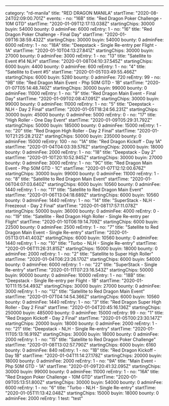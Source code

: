 ---
  category: "rd-manila"
  title: "RED DRAGON MANILA"
  startTime: "2020-08-24T02:09:00.701Z"
  events: 
    - 
      no: "16B"
      title: "Red Dragon Poker Challenge - 10M GTD"
      startTime: "2020-01-09T12:17:13.038Z"
      startingChips: 30000
      buyin: 54000
      bounty: 0
      adminFee: 6000
      reEntry: 1
    - 
      no: "16"
      title: "Red Dragon Poker Challenge - Final Day"
      startTime: "2020-01-09T16:38:59.432Z"
      startingChips: 30000
      buyin: 54000
      bounty: 0
      adminFee: 6000
      reEntry: 1
    - 
      no: "18A"
      title: "Deepstack - Single Re-entry per Flight - 1A"
      startTime: "2020-01-10T04:13:27.841Z"
      startingChips: 30000
      buyin: 27000
      bounty: 0
      adminFee: 3000
      reEntry: 1
    - 
      no: "13"
      title: "Satellite to Event #14 NLH"
      startTime: "2020-01-08T04:10:37.545Z"
      startingChips: 6000
      buyin: 4400
      bounty: 0
      adminFee: 600
      reEntry: 1
    - 
      no: "4"
      title: "Satellite to Event #5"
      startTime: "2020-01-05T03:49:55.466Z"
      startingChips: 6000
      buyin: 5280
      bounty: 0
      adminFee: 720
      reEntry: 99
    - 
      no: "9B"
      title: "Red Dragon Main Event - Php 50M GTD - 1B"
      startTime: "2020-01-07T05:14:48.740Z"
      startingChips: 30000
      buyin: 99000
      bounty: 0
      adminFee: 11000
      reEntry: 1
    - 
      no: "9"
      title: "Red Dragon Main Event - Final Day"
      startTime: "2020-01-09T02:08:47.091Z"
      startingChips: 30000
      buyin: 99000
      bounty: 0
      adminFee: 11000
      reEntry: 1
    - 
      no: "5"
      title: "Deepstack - NLH - Day 2 Final"
      startTime: "2020-01-05T18:24:56.231Z"
      startingChips: 30000
      buyin: 45000
      bounty: 0
      adminFee: 5000
      reEntry: 0
    - 
      no: "17"
      title: "High Roller - One Day Event"
      startTime: "2020-01-09T05:29:31.792Z"
      startingChips: 50000
      buyin: 185000
      bounty: 0
      adminFee: 15000
      reEntry: 1
    - 
      no: "20"
      title: "Red Dragon High Roller - Day 2 Final"
      startTime: "2020-01-10T21:25:28.212Z"
      startingChips: 50000
      buyin: 235000
      bounty: 0
      adminFee: 15000
      reEntry: 100
    - 
      no: "1A"
      title: "Red Dragon Kickoff - Day 1A"
      startTime: "2020-01-04T04:03:39.576Z"
      startingChips: 20000
      buyin: 18000
      bounty: 0
      adminFee: 2000
      reEntry: 1
    - 
      no: "18"
      title: "Deepstack - Day 2"
      startTime: "2020-01-10T20:10:52.945Z"
      startingChips: 30000
      buyin: 27000
      bounty: 0
      adminFee: 3000
      reEntry: 1
    - 
      no: "9C"
      title: "Red Dragon Main Event - Php 50M GTD - 1C"
      startTime: "2020-01-07T12:12:00.676Z"
      startingChips: 30000
      buyin: 99000
      bounty: 0
      adminFee: 11000
      reEntry: 1
    - 
      no: "8"
      title: "Satellite to Red Dragon Main Event"
      startTime: "2020-01-06T04:07:03.640Z"
      startingChips: 6000
      buyin: 10560
      bounty: 0
      adminFee: 1440
      reEntry: 1
    - 
      no: "11"
      title: "Satellite to Red Dragon Main Event"
      startTime: "2020-01-06T13:04:18.689Z"
      startingChips: 6000
      buyin: 10560
      bounty: 0
      adminFee: 1440
      reEntry: 1
    - 
      no: "14"
      title: "SuperStack - NLH - Freezeout - Day 2 Final"
      startTime: "2020-01-08T17:57:11.078Z"
      startingChips: 50000
      buyin: 36000
      bounty: 0
      adminFee: 4000
      reEntry: 0
    - 
      no: "19"
      title: "Satellite - Red Dragon High Roller - Single Re-entry per Flight"
      startTime: "2020-01-10T06:19:14.709Z"
      startingChips: 6000
      buyin: 22500
      bounty: 0
      adminFee: 2500
      reEntry: 1
    - 
      no: "7"
      title: "Satellite to Red Dragon Main Event - Single Re-entry"
      startTime: "2020-01-05T13:01:41.403Z"
      startingChips: 6000
      buyin: 10560
      bounty: 0
      adminFee: 1440
      reEntry: 1
    - 
      no: "10"
      title: "Turbo - NLH - Single Re-entry"
      startTime: "2020-01-06T11:26:31.815Z"
      startingChips: 15000
      buyin: 18000
      bounty: 0
      adminFee: 2000
      reEntry: 1
    - 
      no: "2"
      title: "Satellite to Super High Roller"
      startTime: "2020-01-04T06:23:26.170Z"
      startingChips: 6000
      buyin: 54000
      bounty: 0
      adminFee: 6000
      reEntry: 1
    - 
      no: "22"
      title: "SuperStack - Single Re-entry"
      startTime: "2020-01-11T07:23:16.543Z"
      startingChips: 50000
      buyin: 90000
      bounty: 0
      adminFee: 10000
      reEntry: 1
    - 
      no: "18B"
      title: "Deepstack - Single Re-entry per Flight - 1B"
      startTime: "2020-01-10T11:15:54.493Z"
      startingChips: 30000
      buyin: 27000
      bounty: 0
      adminFee: 3000
      reEntry: 1
    - 
      no: "12"
      title: "Satellite to Red Dragon Main Event"
      startTime: "2020-01-07T04:14:54.366Z"
      startingChips: 6000
      buyin: 10560
      bounty: 0
      adminFee: 1440
      reEntry: 1
    - 
      no: "3"
      title: "Red Dragon Super High Roller - Day 2 Final"
      startTime: "2020-01-04T20:45:16.136Z"
      startingChips: 250000
      buyin: 485000
      bounty: 0
      adminFee: 15000
      reEntry: 99
    - 
      no: "1"
      title: "Red Dragon Kickoff - Day 2 Final"
      startTime: "2020-01-05T00:23:30.147Z"
      startingChips: 20000
      buyin: 18000
      bounty: 0
      adminFee: 2000
      reEntry: 1
    - 
      no: "21"
      title: "Deepstack - NLH - Single Re-entry"
      startTime: "2020-01-11T05:13:16.919Z"
      startingChips: 30000
      buyin: 18000
      bounty: 0
      adminFee: 2000
      reEntry: 1
    - 
      no: "15"
      title: "Satellite to Red Dragon Poker Challenge"
      startTime: "2020-01-08T13:02:57.790Z"
      startingChips: 6000
      buyin: 6160
      bounty: 0
      adminFee: 840
      reEntry: 1
    - 
      no: "1B"
      title: "Red Dragon Kickoff - Day 1B"
      startTime: "2020-01-04T11:14:27.178Z"
      startingChips: 20000
      buyin: 18000
      bounty: 0
      adminFee: 2000
      reEntry: 1
    - 
      no: "9A"
      title: "Main Event - Php 50M GTD - 1A"
      startTime: "2020-01-09T20:41:32.095Z"
      startingChips: 30000
      buyin: 99000
      bounty: 0
      adminFee: 11000
      reEntry: 1
    - 
      no: "16A"
      title: "Red Dragon Poker Challenge - 10M GTD"
      startTime: "2020-01-09T05:13:51.800Z"
      startingChips: 30000
      buyin: 54000
      bounty: 0
      adminFee: 6000
      reEntry: 1
    - 
      no: "6"
      title: "Turbo - NLH - Single Re-entry"
      startTime: "2020-01-05T11:13:42.048Z"
      startingChips: 15000
      buyin: 18000
      bounty: 0
      adminFee: 2000
      reEntry: 1
  test: "test"
